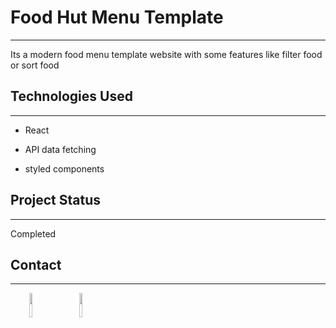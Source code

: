 <h1>Food Hut Menu Template</h1>


<hr><p>Its a modern food menu template website with some features like filter food or sort food</p><h2>Technologies Used</h2>
<hr><ul>
<li>React</li>
</ul><ul>
<li>API data fetching</li>
</ul><ul>
<li>styled components</li>
</ul><h2>Project Status</h2>
<hr><p>Completed</p><h2>Contact</h2>
<hr><p><span style="margin-right: 30px;"></span><a href="https://www.linkedin.com/in/abhishek-prajapati-3a1a5119b/"><img target="_blank" src="https://cdn.jsdelivr.net/gh/devicons/devicon/icons/linkedin/linkedin-original.svg" style="width: 10%;"></a><span style="margin-right: 30px;"></span><a href="https://github.com/abhi-develope"><img target="_blank" src="https://cdn.jsdelivr.net/gh/devicons/devicon/icons/github/github-original.svg" style="width: 10%;"></a></p>
